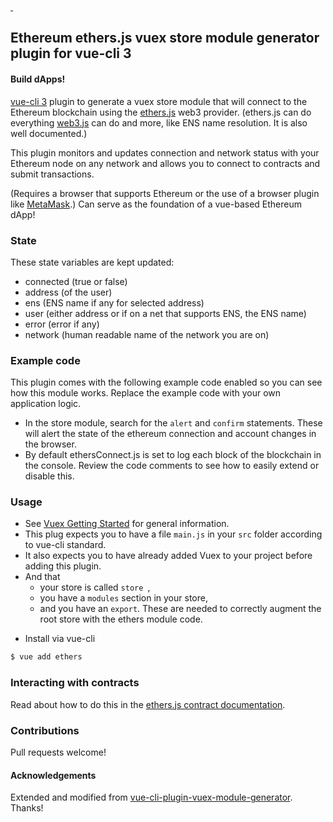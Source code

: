 <a href="https://npmjs.com/package/vue-cli-plugin-ethers">
    <img alt="" src="https://img.shields.io/npm/v/vue-cli-plugin-ethers/latest.svg?style=flat-square">
</a>
<a href="https://npmjs.com/package/vue-cli-plugin-ethers">
    <img alt="" src="https://img.shields.io/npm/dm/vue-cli-plugin-ethers.svg?style=flat-square">
</a>

## Ethereum ethers.js vuex store module generator plugin for vue-cli 3
#### Build dApps!

[vue-cli 3](https://github.com/vuejs/vue-cli) plugin to generate a vuex store module that will connect to the Ethereum blockchain using the [ethers.js](https://github.com/ethers-io/ethers.js/) web3 provider. (ethers.js can do everything [web3.js](https://github.com/ethereum/web3.js/) can do and more, like ENS name resolution. It is also well documented.)

This plugin monitors and updates connection and network status with your Ethereum node on any network and allows you to connect to contracts and submit transactions.

(Requires a browser that supports Ethereum or the use of a browser plugin like [MetaMask](https://metamask.io/).) Can serve as the foundation of a vue-based Ethereum dApp!

### State
These state variables are kept updated:
* connected (true or false)
* address (of the user)
* ens (ENS name if any for selected address)
* user (either address or if on a net that supports ENS, the ENS name)
* error (error if any)
* network (human readable name of the network you are on)

### Example code
This plugin comes with the following example code enabled so you can see how this module works. Replace the example code with your own application logic.
* In the store module, search for the `alert` and `confirm` statements. These will alert the state of the ethereum connection and account changes in the browser.
* By default ethersConnect.js is set to log each block of the blockchain in the console. Review the code comments to see how to easily extend or disable this.

### Usage

* See [Vuex Getting Started](https://vuex.vuejs.org/guide/) for general information.
* This plug expects you to have a file `main.js` in your `src` folder according to vue-cli standard.
* It also expects you to have already added Vuex to your project before adding this plugin.
* And that
  * your store is called ```store ```,
  * you have a ```modules``` section in your store,
  * and you have an ```export```. These are needed to correctly augment the root store with the ethers module code.


- Install via vue-cli

```sh
$ vue add ethers
```


### Interacting with contracts
Read about how to do this in the [ethers.js contract documentation](https://docs.ethers.io/v5/api/contract/contract/).

### Contributions
Pull requests welcome!



#### Acknowledgements
Extended and modified from [vue-cli-plugin-vuex-module-generator](https://github.com/paulgv/vue-cli-plugin-vuex-module-generator). Thanks!
